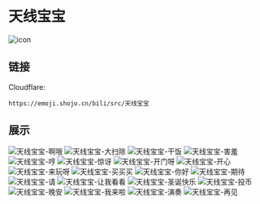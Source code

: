 # 天线宝宝
![icon](https://emoji.shojo.cn/bili/src/天线宝宝/icon.png)
## 链接
Cloudflare:
```
https://emoji.shojo.cn/bili/src/天线宝宝
```
## 展示
![天线宝宝-啊哦](https://emoji.shojo.cn/bili/src/天线宝宝/天线宝宝-啊哦.png)
![天线宝宝-大扫除](https://emoji.shojo.cn/bili/src/天线宝宝/天线宝宝-大扫除.png)
![天线宝宝-干饭](https://emoji.shojo.cn/bili/src/天线宝宝/天线宝宝-干饭.png)
![天线宝宝-害羞](https://emoji.shojo.cn/bili/src/天线宝宝/天线宝宝-害羞.png)
![天线宝宝-哼](https://emoji.shojo.cn/bili/src/天线宝宝/天线宝宝-哼.png)
![天线宝宝-惊讶](https://emoji.shojo.cn/bili/src/天线宝宝/天线宝宝-惊讶.png)
![天线宝宝-开门呀](https://emoji.shojo.cn/bili/src/天线宝宝/天线宝宝-开门呀.png)
![天线宝宝-开心](https://emoji.shojo.cn/bili/src/天线宝宝/天线宝宝-开心.png)
![天线宝宝-来玩呀](https://emoji.shojo.cn/bili/src/天线宝宝/天线宝宝-来玩呀.png)
![天线宝宝-买买买](https://emoji.shojo.cn/bili/src/天线宝宝/天线宝宝-买买买.png)
![天线宝宝-你好](https://emoji.shojo.cn/bili/src/天线宝宝/天线宝宝-你好.png)
![天线宝宝-期待](https://emoji.shojo.cn/bili/src/天线宝宝/天线宝宝-期待.png)
![天线宝宝-请](https://emoji.shojo.cn/bili/src/天线宝宝/天线宝宝-请.png)
![天线宝宝-让我看看](https://emoji.shojo.cn/bili/src/天线宝宝/天线宝宝-让我看看.png)
![天线宝宝-圣诞快乐](https://emoji.shojo.cn/bili/src/天线宝宝/天线宝宝-圣诞快乐.png)
![天线宝宝-投币](https://emoji.shojo.cn/bili/src/天线宝宝/天线宝宝-投币.png)
![天线宝宝-晚安](https://emoji.shojo.cn/bili/src/天线宝宝/天线宝宝-晚安.png)
![天线宝宝-我来啦](https://emoji.shojo.cn/bili/src/天线宝宝/天线宝宝-我来啦.png)
![天线宝宝-演奏](https://emoji.shojo.cn/bili/src/天线宝宝/天线宝宝-演奏.png)
![天线宝宝-再见](https://emoji.shojo.cn/bili/src/天线宝宝/天线宝宝-再见.png)
